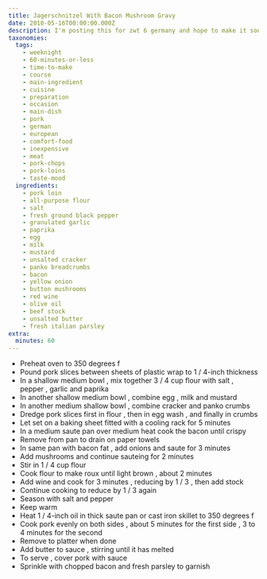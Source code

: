 ```yaml
---
title: Jagerschnitzel With Bacon Mushroom Gravy
date: 2010-05-16T00:00:00.000Z
description: I'm posting this for zwt 6 germany and hope to make it soon! from guy fieri.
taxonomies:
  tags:
    - weeknight
    - 60-minutes-or-less
    - time-to-make
    - course
    - main-ingredient
    - cuisine
    - preparation
    - occasion
    - main-dish
    - pork
    - german
    - european
    - comfort-food
    - inexpensive
    - meat
    - pork-chops
    - pork-loins
    - taste-mood
  ingredients:
    - pork loin
    - all-purpose flour
    - salt
    - fresh ground black pepper
    - granulated garlic
    - paprika
    - egg
    - milk
    - mustard
    - unsalted cracker
    - panko breadcrumbs
    - bacon
    - yellow onion
    - button mushrooms
    - red wine
    - olive oil
    - beef stock
    - unsalted butter
    - fresh italian parsley
extra:
  minutes: 60
---
```

 - Preheat oven to 350 degrees f
 - Pound pork slices between sheets of plastic wrap to 1 / 4-inch thickness
 - In a shallow medium bowl , mix together 3 / 4 cup flour with salt , pepper , garlic and paprika
 - In another shallow medium bowl , combine egg , milk and mustard
 - In another medium shallow bowl , combine cracker and panko crumbs
 - Dredge pork slices first in flour , then in egg wash , and finally in crumbs
 - Let set on a baking sheet fitted with a cooling rack for 5 minutes
 - In a medium saute pan over medium heat cook the bacon until crispy
 - Remove from pan to drain on paper towels
 - In same pan with bacon fat , add onions and saute for 3 minutes
 - Add mushrooms and continue sauteing for 2 minutes
 - Stir in 1 / 4 cup flour
 - Cook flour to make roux until light brown , about 2 minutes
 - Add wine and cook for 3 minutes , reducing by 1 / 3 , then add stock
 - Continue cooking to reduce by 1 / 3 again
 - Season with salt and pepper
 - Keep warm
 - Heat 1 / 4-inch oil in thick saute pan or cast iron skillet to 350 degrees f
 - Cook pork evenly on both sides , about 5 minutes for the first side , 3 to 4 minutes for the second
 - Remove to platter when done
 - Add butter to sauce , stirring until it has melted
 - To serve , cover pork with sauce
 - Sprinkle with chopped bacon and fresh parsley to garnish
